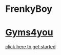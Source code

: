 # FrenkyBoy
<html>
  <body>
    <h1> <a href="https://www.gyms4you.com/en/"> Gyms4you</h1>
     <p> click here to get started

